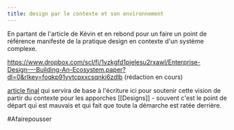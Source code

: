 ```yaml
---
title: design par le contexte et son environnement
---
```


En partant de l'article de Kévin et en rebond pour un faire un point de référence manifeste de la pratique design en contexte d'un système complexe.

https://www.dropbox.com/scl/fi/1yzkgfd1pjelesu2rxawl/Enterprise-Design-–-Building-An-Ecosystem.paper?dl=0&rlkey=foqkp91yvtcpxxcsqnki6zdlb (rédaction en cours)

[article final](https://uxdesign.cc/organisation-wide-design-as-systems-practice-9b2959cbb3b7) qui servira de base à l'écriture ici pour soutenir cette vision de partir du contexte pour les apporches [[Designs]] - souvent c'est le point de départ qui est mauvais et qui fait que toute la démarche est ratée derrière.

#Afairepousser 
